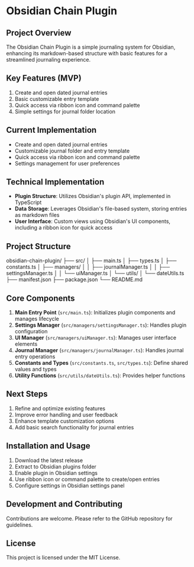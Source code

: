 # Obsidian Chain Plugin

## Project Overview

The Obsidian Chain Plugin is a simple journaling system for Obsidian, enhancing its markdown-based structure with basic features for a streamlined journaling experience.

## Key Features (MVP)

1. Create and open dated journal entries
2. Basic customizable entry template
3. Quick access via ribbon icon and command palette
4. Simple settings for journal folder location

## Current Implementation

-   Create and open dated journal entries
-   Customizable journal folder and entry template
-   Quick access via ribbon icon and command palette
-   Settings management for user preferences

## Technical Implementation

-   **Plugin Structure**: Utilizes Obsidian's plugin API, implemented in TypeScript
-   **Data Storage**: Leverages Obsidian's file-based system, storing entries as markdown files
-   **User Interface**: Custom views using Obsidian's UI components, including a ribbon icon for quick access

## Project Structure

obsidian-chain-plugin/
├── src/
│ ├── main.ts
│ ├── types.ts
│ ├── constants.ts
│ ├── managers/
│ │ ├── journalManager.ts
│ │ ├── settingsManager.ts
│ │ └── uiManager.ts
│ └── utils/
│ └── dateUtils.ts
├── manifest.json
├── package.json
└── README.md

## Core Components

1. **Main Entry Point** (`src/main.ts`): Initializes plugin components and manages lifecycle
2. **Settings Manager** (`src/managers/settingsManager.ts`): Handles plugin configuration
3. **UI Manager** (`src/managers/uiManager.ts`): Manages user interface elements
4. **Journal Manager** (`src/managers/journalManager.ts`): Handles journal entry operations
5. **Constants and Types** (`src/constants.ts`, `src/types.ts`): Define shared values and types
6. **Utility Functions** (`src/utils/dateUtils.ts`): Provides helper functions

## Next Steps

1. Refine and optimize existing features
2. Improve error handling and user feedback
3. Enhance template customization options
4. Add basic search functionality for journal entries

## Installation and Usage

1. Download the latest release
2. Extract to Obsidian plugins folder
3. Enable plugin in Obsidian settings
4. Use ribbon icon or command palette to create/open entries
5. Configure settings in Obsidian settings panel

## Development and Contributing

Contributions are welcome. Please refer to the GitHub repository for guidelines.

## License

This project is licensed under the MIT License.
